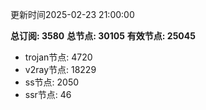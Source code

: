 更新时间2025-02-23 21:00:00

**总订阅: 3580**
**总节点: 30105**
**有效节点: 25045**
- trojan节点: 4720
- v2ray节点: 18229
- ss节点: 2050
- ssr节点: 46
